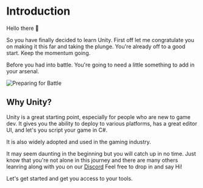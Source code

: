 # Introduction

Hello there 👋

So you have finally decided to learn Unity. First off let me congratulate you on making it this far and taking the plunge. You're already off to a good start. Keep the momentum going.

Before you had into battle. You're going to need a little something to add in your arsenal.

![Preparing for Battle](https://media.giphy.com/media/Om2ozaOw3rNciJCf2t/giphy-downsized-large.gif)

## Why Unity?
Unity is a great starting point, especially for people who are new to game dev. It gives you the ability to deploy to various platforms, has a great editor UI, and let's you script your game in C#.

It is also widely adopted and used in the gaming industry.

It may seem daunting in the beginning but you will catch up in no time. Just know that you're not alone in this journey and there are many others leanring along with you on our [Discord](https://discord.com/invite/R4hfXhsWjN) Feel free to drop in and say Hi!

Let's get started and get you access to your tools.


